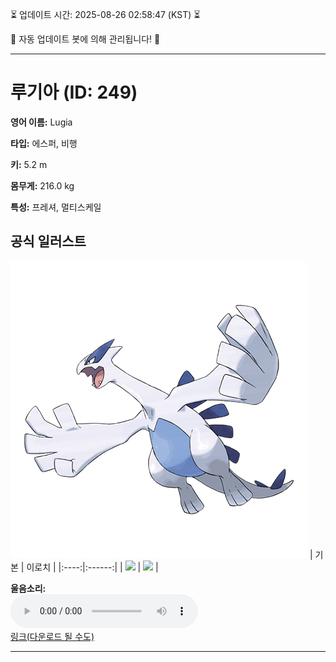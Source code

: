 
⏳ 업데이트 시간: 2025-08-26 02:58:47 (KST) ⏳

🤖 자동 업데이트 봇에 의해 관리됩니다! 🤖

---

# 루기아 (ID: 249)
**영어 이름:** Lugia

**타입:** 에스퍼, 비행

**키:** 5.2 m

**몸무게:** 216.0 kg

**특성:** 프레셔, 멀티스케일

## 공식 일러스트
![](https://raw.githubusercontent.com/PokeAPI/sprites/master/sprites/pokemon/other/official-artwork/249.png)
| 기본 | 이로치 |
|:----:|:------:|
| <img src="http://play.pokemonshowdown.com/sprites/ani/lugia.gif" width="200"> | <img src="http://play.pokemonshowdown.com/sprites/ani-shiny/lugia.gif" width="200"> |

**울음소리:**<br><audio controls src="https://raw.githubusercontent.com/PokeAPI/cries/main/cries/pokemon/latest/249.ogg"></audio><br> [링크(다운로드 될 수도)](https://raw.githubusercontent.com/PokeAPI/cries/main/cries/pokemon/latest/249.ogg)


---

